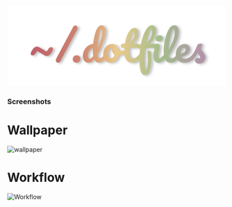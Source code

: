 ![Dotfiles](assets/dotfiles.png)


### Screenshots

# Wallpaper
![wallpaper](https://raw.githubusercontent.com/VyzicGithub/bspwm-nord-dotfiles/main/screenshots/Wallpaper.png)

# Workflow
![Workflow](https://raw.githubusercontent.com/VyzicGithub/bspwm-nord-dotfiles/main/screenshots/Workflow.png)
